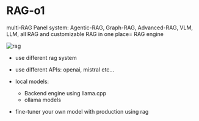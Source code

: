 # RAG-o1
multi-RAG Panel system: Agentic-RAG, Graph-RAG, Advanced-RAG, VLM, LLM, all RAG and customizable RAG in one place= RAG engine


![rag](https://github.com/user-attachments/assets/b27b6c37-6c42-4858-986b-1b45d8e0d395)




- use different rag system
- use different APIs: openai, mistral etc...
- local models:
  - Backend engine using llama.cpp
  - ollama models
 
- fine-tuner your own model with production using rag
  
